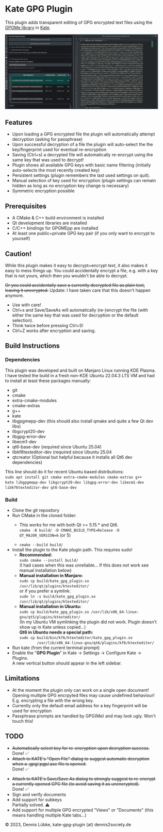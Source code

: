 # Kate GPG Plugin

This plugin adds transparent editing of GPG encrypted text files 
using the [GPGMe library](https://gnupg.org/software/gpgme/index.html) 
in [Kate](https://kate-editor.org).

![A screenshot of the GPG plugin settings](./kate_gpg_plugin_screenshot.jpg)

## Features
+ Upon loading a GPG encrypted file the plugin will automatically attempt decryption
  (asking for passphrase)
+ Upon successful decryption of a file the plugin will auto-select the
  the key/fingerprint used for eventual re-encryption
+ Saving (Ctrl+s) a decrypted file will automatically re-encrypt using the 
  same key that was used to decrypt!
+ Plugin shows all available GPG keys with basic name filtering
  (initially auto-selects the most recently created key)
+ Persistent settings (plugin remembers the last used settings on quit).
+ Manual selection of key used for encryption (plugin settings can remain
  hidden as long as no encryption key change is necessary)
+ Symmetric encryption possible

## Prerequisites
+ A CMake & C++ build environment is installed
+ Qt development libraries are installed
+ C/C++ bindings for GPGMEpp are installed
+ At least one public+private GPG key pair (if you only want to encrypt to yourself)

## Caution!
While this plugin makes it easy to decrypt+encrypt text, it also makes it easy to
mess things up. You could accidentally encrypt a file, e.g. with a key
that is not yours, which then you wouldn't be able to decrypt. 

~~Or you could accidentally
save a currently decrypted file as plain text, leaving it unecrypted.~~ 
Update: I have taken care that this doesn't happen anymore.

+ Use with care!
+ Ctrl+s and Save/SaveAs will automatically (re-)encrypt the file (with either the same 
  key that was used for decryption or the default selection).
+ Think twice before pressing Ctrl+S!
+ Ctrl+Z works after encryption and saving.

## Build Instructions

### Dependencies
This plugin was developed and built on Manjaro Linux running KDE Plasma. I have
tested the build in a fresh non-KDE Ubuntu 22.04.3 LTS VM and had to install at least these
packages manually:
<ul>
  <li>git</li>
  <li>cmake</li>
  <li>extra-cmake-modules</li>
  <li>cmake-extras</li>
  <li>g++</li>
  <li>kate</li>
  <li>libgpgmepp-dev (this should also install qmake and quite a few Qt dev libs)</li>
  <li>libgcrypt20-dev</li>
  <li>libgpg-error-dev</li>
  <li>libecm1-dev</li>
  <li>qt6-base-dev (required since Ubuntu 25.04)</li>
  <li>libkf6texteditor-dev (required since Ubuntu 25.04</li>
  <li>qtcreator (Optional but helpful because it installs all Qt6 dev
  dependencies)</li>
</ul>

This line should do it for recent Ubuntu based distributions:<br />
<code>sudo apt install git cmake extra-cmake-modules cmake-extras g++ kate libgpgmepp-dev libgcrypt20-dev libgpg-error-dev libecm1-dev libkf6texteditor-dev qt6-base-dev</code>

### Build
<ul>
  <li>Clone the git repository</li>
  <li>Run CMake in the cloned folder:</li>
  <ul>
    <li>
      This works for me with both Qt >= 5.15.* and Qt6.
      <br />
      <code>cmake -B build/ -D CMAKE_BUILD_TYPE=Release -D QT_MAJOR_VERSION=6</code> (or 5)
    </li>
  </ul>
  <ul>
      <li>
        <code>cmake --build build/</code>
      </li>
  </ul>
  <li>
    Install the plugin to the Kate plugin path. This requires sudo!<br />
    <ul>
      <li>
        <b>Recommended: </b><br /><code>sudo cmake --install build/</code><br />
        (I had cases when this was unreliable... If this does not work see manual installation below)<br />
      </li>
      <li>
        <b>Manual installation in Manjaro:</b><br />
        <code>sudo cp build/kate_gpg_plugin.so /usr/lib/qt/plugins/ktexteditor/</code><br />
        or if you prefer a symlink:<br />
        <code>sudo ln -s build/kate_gpg_plugin.so /usr/lib/qt/plugins/ktexteditor/</code><br />
      </li>
      <li>
        <b>Manual installation in Ubuntu:</b><br /><code>sudo cp build/kate_gpg_plugin.so /usr/lib/x86_64-linux-gnu/qt5/plugins/ktexteditor/</code><br />
        (In my Ubuntu VM symlinking the plugin did not work. Plugin doesn't show up in Kate unless copied...)<br />
        <b>Qt6 in Ubuntu needs a special path:</b><br /><code>sudo cp build/bin/kf6/ktexteditor/kate_gpg_plugin.so
        /usr/lib/x86_64-linux-gnu/qt6/plugins/kf6/ktexteditor/</code><br />
      </li>
    </ul>
  </li>
  <li>Run kate (from the current terminal prompt)</li>
  <li>Enable the "<b>GPG Plugin</b>" in Kate &rarr; Settings &rarr; Configure Kate &rarr; Plugins.<br />
    A new vertical button should appear in the left sidebar.<br />
  </li>
</ul>

## Limitations

+ At the moment the plugin only can work on a single open document!
  Opening multiple GPG encrpyted files may cause undefined behaviour!
  E.g. encrypting a file with the wrong key.
+ Currently only the default email address for a key fingerprint will be used for encryption
+ Passphrase prompts are handled by GPG(Me) and may look ugly. Won't touch this!

## TODO ##

+ ~~Automatically select key for re-encryption upon decryption success.~~
  <br />
  Done! :white_check_mark:
+ ~~Attach to KATE's "Open File" dialog to suggest automatic
  decryption when a .gpg/.pgp/.asc file is opened.~~
  <br />
  Done! :white_check_mark:
* ~~Attach to KATE's Save/Save As dialog to strongly suggest to re-encrypt
  a currently opened GPG file (to avoid saving it as unencrypted).~~
  <br />
  Done! :white_check_mark:
* Sign and verify documents
* Add support for subkeys
  <br />
  Partially solved. :warning:
* Add support for multiple GPG encrypted "Views" or "Documents" 
  (this means handling multiple Kate tabs...)

&copy; 2023, Dennis Lübke, kate-gpg-plugin (at) dennis2society.de

